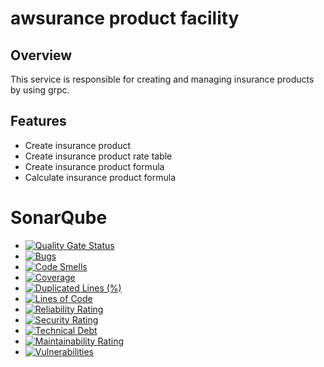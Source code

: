 # awsurance product facility
## Overview
This service is responsible for creating and managing insurance products by using grpc.
## Features
- Create insurance product
- Create insurance product rate table
- Create insurance product formula
- Calculate insurance product formula


# SonarQube
- [![Quality Gate Status](https://sonarcloud.io/api/project_badges/measure?project=danielang2020_awsurance-product-facility&metric=alert_status)](https://sonarcloud.io/summary/new_code?id=danielang2020_awsurance-product-facility)
- [![Bugs](https://sonarcloud.io/api/project_badges/measure?project=danielang2020_awsurance-product-facility&metric=bugs)](https://sonarcloud.io/summary/new_code?id=danielang2020_awsurance-product-facility)
- [![Code Smells](https://sonarcloud.io/api/project_badges/measure?project=danielang2020_awsurance-product-facility&metric=code_smells)](https://sonarcloud.io/summary/new_code?id=danielang2020_awsurance-product-facility)
- [![Coverage](https://sonarcloud.io/api/project_badges/measure?project=danielang2020_awsurance-product-facility&metric=coverage)](https://sonarcloud.io/summary/new_code?id=danielang2020_awsurance-product-facility)
- [![Duplicated Lines (%)](https://sonarcloud.io/api/project_badges/measure?project=danielang2020_awsurance-product-facility&metric=duplicated_lines_density)](https://sonarcloud.io/summary/new_code?id=danielang2020_awsurance-product-facility)
- [![Lines of Code](https://sonarcloud.io/api/project_badges/measure?project=danielang2020_awsurance-product-facility&metric=ncloc)](https://sonarcloud.io/summary/new_code?id=danielang2020_awsurance-product-facility)
- [![Reliability Rating](https://sonarcloud.io/api/project_badges/measure?project=danielang2020_awsurance-product-facility&metric=reliability_rating)](https://sonarcloud.io/summary/new_code?id=danielang2020_awsurance-product-facility)
- [![Security Rating](https://sonarcloud.io/api/project_badges/measure?project=danielang2020_awsurance-product-facility&metric=security_rating)](https://sonarcloud.io/summary/new_code?id=danielang2020_awsurance-product-facility)
- [![Technical Debt](https://sonarcloud.io/api/project_badges/measure?project=danielang2020_awsurance-product-facility&metric=sqale_index)](https://sonarcloud.io/summary/new_code?id=danielang2020_awsurance-product-facility)
- [![Maintainability Rating](https://sonarcloud.io/api/project_badges/measure?project=danielang2020_awsurance-product-facility&metric=sqale_rating)](https://sonarcloud.io/summary/new_code?id=danielang2020_awsurance-product-facility)
- [![Vulnerabilities](https://sonarcloud.io/api/project_badges/measure?project=danielang2020_awsurance-product-facility&metric=vulnerabilities)](https://sonarcloud.io/summary/new_code?id=danielang2020_awsurance-product-facility)
